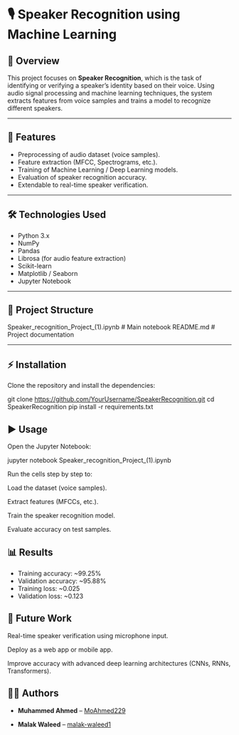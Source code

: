 # 🎙️ Speaker Recognition using Machine Learning

## 📌 Overview
This project focuses on **Speaker Recognition**, which is the task of identifying or verifying a speaker’s identity based on their voice. Using audio signal processing and machine learning techniques, the system extracts features from voice samples and trains a model to recognize different speakers.

---

## 🚀 Features
- Preprocessing of audio dataset (voice samples).
- Feature extraction (MFCC, Spectrograms, etc.).
- Training of Machine Learning / Deep Learning models.
- Evaluation of speaker recognition accuracy.
- Extendable to real-time speaker verification.

---

## 🛠️ Technologies Used
- Python 3.x
- NumPy
- Pandas
- Librosa (for audio feature extraction)
- Scikit-learn
- Matplotlib / Seaborn
- Jupyter Notebook

---

## 📂 Project Structure
Speaker_recognition_Project_(1).ipynb # Main notebook
README.md # Project documentation


---

## ⚡ Installation
Clone the repository and install the dependencies:

git clone https://github.com/YourUsername/SpeakerRecognition.git
cd SpeakerRecognition
pip install -r requirements.txt


## ▶️ Usage

Open the Jupyter Notebook:

jupyter notebook Speaker_recognition_Project_(1).ipynb


Run the cells step by step to:

Load the dataset (voice samples).

Extract features (MFCCs, etc.).

Train the speaker recognition model.

Evaluate accuracy on test samples.

## 📊 Results
- Training accuracy: ~99.25%
- Validation accuracy: ~95.88%
- Training loss: ~0.025
- Validation loss: ~0.123



## 📌 Future Work

Real-time speaker verification using microphone input.

Deploy as a web app or mobile app.

Improve accuracy with advanced deep learning architectures (CNNs, RNNs, Transformers).

## 👨‍💻 Authors

- **Muhammed Ahmed** – [MoAhmed229](https://github.com/MoAhmed229)

- **Malak Waleed** – [malak-waleed1](https://github.com/malak-waleed1)
